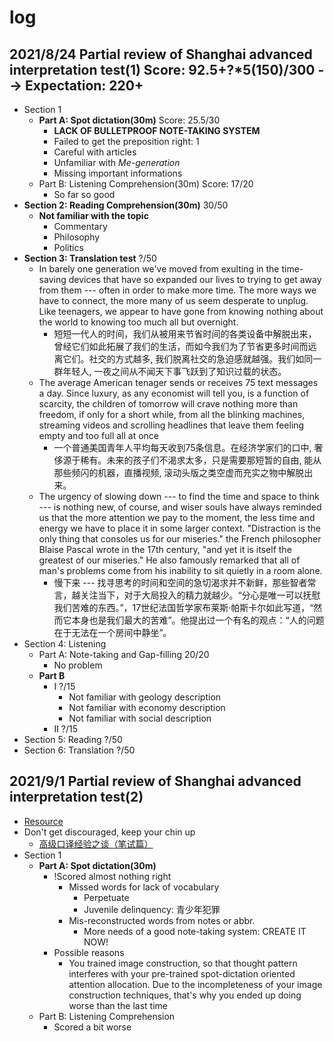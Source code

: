 # log
## 2021/8/24 Partial review of Shanghai advanced interpretation test(1) Score: 92.5+?*5(150)/300 --> Expectation: 220+
- Section 1
  - **Part A: Spot dictation(30m)** Score: 25.5/30
    - **LACK OF BULLETPROOF NOTE-TAKING SYSTEM**
    - Failed to get the preposition right: 1
    - Careful with articles
    - Unfamiliar with *Me-generation*
    - Missing important informations
  - Part B: Listening Comprehension(30m)  Score: 17/20
    - So far so good
- **Section 2: Reading Comprehension(30m)** 30/50
  - **Not familiar with the topic**
    - Commentary
    - Philosophy
    - Politics
- **Section 3: Translation test** ?/50
  - In barely one generation we've moved from exulting in the time-saving devices that have so expanded our lives to trying to get away from them --- often in order to make more time. The more ways we have to connect, the more many of us seem desperate to unplug. Like teenagers, we appear to have gone from knowing nothing about the world to knowing too much all but overnight.
    - 短短一代人的时间，我们从被用来节省时间的各类设备中解脱出来，曾经它们如此拓展了我们的生活，而如今我们为了节省更多时间而远离它们。社交的方式越多, 我们脱离社交的急迫感就越强。我们如同一群年轻人, 一夜之间从不闻天下事飞跃到了知识过载的状态。
  - The average American tenager sends or receives 75 text messages a day. Since luxury, as any economist will tell you, is a function of scarcity, the children of tomorrow will crave nothing more than freedom, if only for a short while, from all the blinking machines, streaming videos and scrolling headlines that leave them feeling empty and too full all at once
    - 一个普通美国青年人平均每天收到75条信息。在经济学家们的口中, 奢侈源于稀有。未来的孩子们不渴求太多，只是需要那短暂的自由, 能从那些频闪的机器，直播视频, 滚动头版之类空虚而充实之物中解脱出来。
  - The urgency of slowing down --- to find the time and space to think --- is nothing new, of course, and wiser souls have always reminded us that the more attention we pay to the moment, the less time and energy we have to place it in some larger context. "Distraction is the only thing that consoles us for our miseries." the French philosopher Blaise Pascal wrote in the 17th century, "and yet it is itself the greatest of our miseries." He also famously remarked that all of man's problems come from his inability to sit quietly in a room alone.
    - 慢下来 --- 找寻思考的时间和空间的急切渴求并不新鲜，那些智者常言，越关注当下，对于大局投入的精力就越少。“分心是唯一可以抚慰我们苦难的东西。”，17世纪法国哲学家布莱斯·帕斯卡尔如此写道，“然而它本身也是我们最大的苦难”。他提出过一个有名的观点：“人的问题在于无法在一个房间中静坐”。
- Section 4: Listening
  - Part A: Note-taking and Gap-filling  20/20
    - No problem
  - **Part B**
    - I ?/15
      - Not familiar with geology description
      - Not familiar with economy description
      - Not familiar with social description
    - II ?/15
- Section 5: Reading ?/50
- Section 6: Translation ?/50

## 2021/9/1 Partial review of Shanghai advanced interpretation test(2)
- [Resource](https://app.readoor.cn/app/dt/si/1482288115/7490-6952725bd70997?ns=1)
- Don't get discouraged, keep your chin up
  - [高级口译经验之谈（笔试篇）](https://zhuanlan.zhihu.com/p/72167171)
- Section 1
  - **Part A: Spot dictation(30m)**
    - !Scored almost nothing right
      - Missed words for lack of vocabulary
        - Perpetuate
        - Juvenile delinquency: 青少年犯罪
      - Mis-reconstructed words from notes or abbr.
        - More needs of a good note-taking system: CREATE IT NOW! 
    - Possible reasons
      - You trained image construction, so that thought pattern interferes with your pre-trained spot-dictation oriented attention allocation. Due to the incompleteness of your image construction techniques, that's why you ended up doing worse than the last time
  - Part B: Listening Comprehension
    - Scored a bit worse

